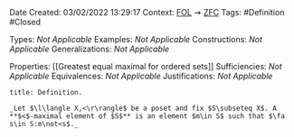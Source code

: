 <br />
<br />

Date Created: 03/02/2022 13:29:17
Context: [$\textrm{FOL}$](obsidian://open?file=First%20Order%20Logic)$\,\,\rightsquigarrow\,\,$[$\textrm{ZFC}$](obsidian://open?file=Zermelo-Fraenkel%20Set%20Theory%20with%20Choice)
Tags: #Definition #Closed 

Types: _Not Applicable_
Examples: _Not Applicable_
Constructions: _Not Applicable_
Generalizations: _Not Applicable_

Properties: [[Greatest equal maximal for ordered sets]]
Sufficiencies: _Not Applicable_
Equivalences: _Not Applicable_
Justifications: _Not Applicable_

``` ad-Definition
title: Definition.

_Let $\l\langle X,<\r\rangle$ be a poset and fix $S\subseteq X$. A **$<$-maximal element of $S$** is an element $m\in S$ such that $\fa s\in S:m\not<s$._

```
